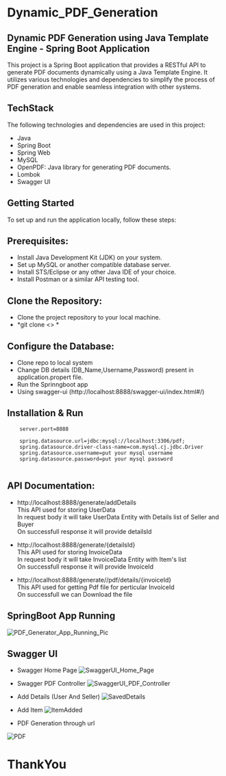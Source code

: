 # Dynamic_PDF_Generation
## Dynamic PDF Generation using Java Template Engine - Spring Boot Application

This project is a Spring Boot application that provides a RESTful API to generate PDF documents dynamically using a Java Template Engine. It utilizes various technologies and dependencies to simplify the process of PDF generation and enable seamless integration with other systems.

## TechStack

The following technologies and dependencies are used in this project:

* Java
* Spring Boot
* Spring Web
* MySQL
* OpenPDF: Java library for generating PDF documents.
* Lombok
* Swagger UI


## Getting Started
To set up and run the application locally, follow these steps:

## Prerequisites:

* Install Java Development Kit (JDK) on your system.
* Set up MySQL or another compatible database server.
* Install STS/Eclipse or any other Java IDE of your choice.
* Install Postman or a similar API testing tool.

## Clone the Repository:
* Clone the project repository to your local machine.
* *git clone <> *

## Configure the Database:

* Clone repo to local system
* Change DB details (DB_Name,Username,Password) present in application.propert file.
* Run the Sprinngboot app
* Using swagger-ui (http://localhost:8888/swagger-ui/index.html#/)

## Installation & Run 
````
    server.port=8888

    spring.datasource.url=jdbc:mysql://localhost:3306/pdf;
    spring.datasource.driver-class-name=com.mysql.cj.jdbc.Driver
    spring.datasource.username=put your mysql username
    spring.datasource.password=put your mysql password
    
````

## API Documentation:

* http://localhost:8888/generate/addDetails <br>
 This API used for storing UserData <br>
 In request body it will take UserData Entity with Details list of Seller and Buyer <br>
On successfull response it will provide detailsId 

* http://localhost:8888/generate/{detailsId} <br>
 This API used for storing InvoiceData <br>
 In request body it will take InvoiceData Entity with Item's list <br>
   On successfull response it will provide InvoiceId
   
 * http://localhost:8888/generate//pdf/details/{invoiceId} <br>
  This API used for getting Pdf file for perticular InvoiceId <br>
  On successfull we can Download the file

## SpringBoot App Running
![PDF_Generator_App_Running_Pic](https://github.com/niteshpalcode/Backend_Assignment/assets/101392580/5b7e3724-e5c8-4c0d-be52-79761e306237)

 
## Swagger UI 

* Swagger Home Page
![SwaggerUI_Home_Page](https://github.com/niteshpalcode/Backend_Assignment/assets/101392580/987595c6-91aa-42d0-b605-c2ce2f89f546)

* Swagger PDF Controller
![SwaggerUI_PDF_Controller](https://github.com/niteshpalcode/Backend_Assignment/assets/101392580/671636e1-7abe-428f-936f-0e63434321b7)

* Add Details (User And Seller)
![SavedDetails](https://github.com/niteshpalcode/Backend_Assignment/assets/101392580/fd18cbe4-eac9-474c-8253-2667217f0f01)

* Add Item
![ItemAdded](https://github.com/niteshpalcode/Backend_Assignment/assets/101392580/408325fa-6c31-48a2-a123-7b8612832c03)

* PDF Generation through url 


![PDF](https://github.com/niteshpalcode/Backend_Assignment/assets/101392580/bc26e70f-8b5a-44ca-9886-8ef0b1a4a555)





# ThankYou

